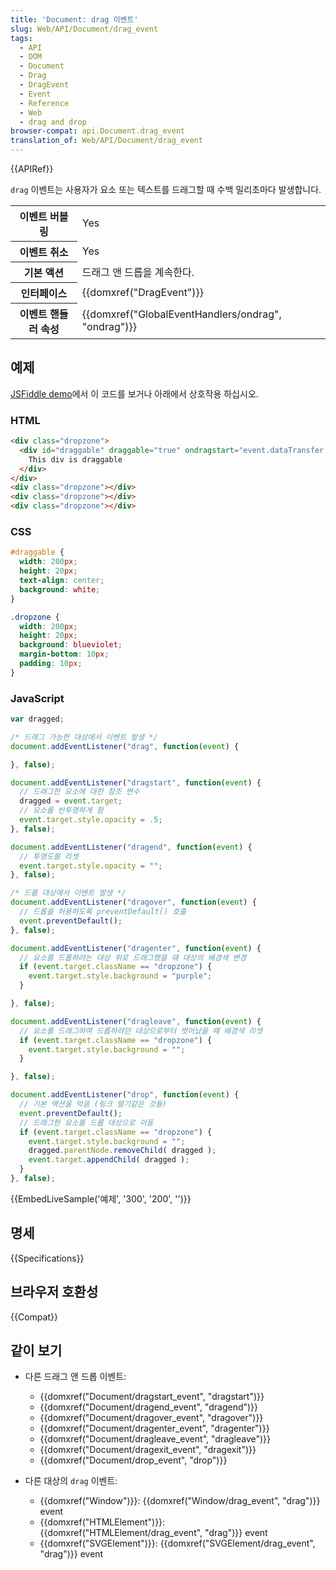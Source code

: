 ```yaml
---
title: 'Document: drag 이벤트'
slug: Web/API/Document/drag_event
tags:
  - API
  - DOM
  - Document
  - Drag
  - DragEvent
  - Event
  - Reference
  - Web
  - drag and drop
browser-compat: api.Document.drag_event
translation_of: Web/API/Document/drag_event
---
```

{{APIRef}}

`drag` 이벤트는 사용자가 요소 또는 텍스트를 드래그할 때 수백 밀리초마다 발생합니다.

<table class="properties">
  <tbody>
    <tr>
      <th scope="row">이벤트 버블링</th>
      <td>Yes</td>
    </tr>
    <tr>
      <th scope="row">이벤트 취소</th>
      <td>Yes</td>
    </tr>
    <tr>
      <th scope="row">기본 액션</th>
      <td>드래그 앤 드롭을 계속한다.</td>
    </tr>
    <tr>
      <th scope="row">인터페이스</th>
      <td>{{domxref("DragEvent")}}</td>
    </tr>
    <tr>
      <th scope="row">이벤트 핸들러 속성</th>
      <td>
        {{domxref("GlobalEventHandlers/ondrag", "ondrag")}}
      </td>
    </tr>
  </tbody>
</table>

## 예제

[JSFiddle demo](http://jsfiddle.net/zfnj5rv4/)에서 이 코드를 보거나 아래에서 상호작용 하십시오.

### HTML

```html
<div class="dropzone">
  <div id="draggable" draggable="true" ondragstart="event.dataTransfer.setData('text/plain',null)">
    This div is draggable
  </div>
</div>
<div class="dropzone"></div>
<div class="dropzone"></div>
<div class="dropzone"></div>
```

### CSS

```css
#draggable {
  width: 200px;
  height: 20px;
  text-align: center;
  background: white;
}

.dropzone {
  width: 200px;
  height: 20px;
  background: blueviolet;
  margin-bottom: 10px;
  padding: 10px;
}
```

### JavaScript

```js
var dragged;

/* 드래그 가능한 대상에서 이벤트 발생 */
document.addEventListener("drag", function(event) {

}, false);

document.addEventListener("dragstart", function(event) {
  // 드래그한 요소에 대한 참조 변수
  dragged = event.target;
  // 요소를 반투명하게 함
  event.target.style.opacity = .5;
}, false);

document.addEventListener("dragend", function(event) {
  // 투명도를 리셋
  event.target.style.opacity = "";
}, false);

/* 드롭 대상에서 이벤트 발생 */
document.addEventListener("dragover", function(event) {
  // 드롭을 허용하도록 preventDefault() 호출
  event.preventDefault();
}, false);

document.addEventListener("dragenter", function(event) {
  // 요소를 드롭하려는 대상 위로 드래그했을 때 대상의 배경색 변경
  if (event.target.className == "dropzone") {
    event.target.style.background = "purple";
  }

}, false);

document.addEventListener("dragleave", function(event) {
  // 요소를 드래그하여 드롭하려던 대상으로부터 벗어났을 때 배경색 리셋
  if (event.target.className == "dropzone") {
    event.target.style.background = "";
  }

}, false);

document.addEventListener("drop", function(event) {
  // 기본 액션을 막음 (링크 열기같은 것들)
  event.preventDefault();
  // 드래그한 요소를 드롭 대상으로 이동
  if (event.target.className == "dropzone") {
    event.target.style.background = "";
    dragged.parentNode.removeChild( dragged );
    event.target.appendChild( dragged );
  }
}, false);
```

{{EmbedLiveSample('예제', '300', '200', '')}}

## 명세

{{Specifications}}

## 브라우저 호환성

{{Compat}}

## 같이 보기

- 다른 드래그 앤 드롭 이벤트:

  - {{domxref("Document/dragstart_event", "dragstart")}}
  - {{domxref("Document/dragend_event", "dragend")}}
  - {{domxref("Document/dragover_event", "dragover")}}
  - {{domxref("Document/dragenter_event", "dragenter")}}
  - {{domxref("Document/dragleave_event", "dragleave")}}
  - {{domxref("Document/dragexit_event", "dragexit")}}
  - {{domxref("Document/drop_event", "drop")}}

- 다른 대상의 `drag` 이벤트:

  - {{domxref("Window")}}: {{domxref("Window/drag_event", "drag")}} event
  - {{domxref("HTMLElement")}}: {{domxref("HTMLElement/drag_event", "drag")}} event
  - {{domxref("SVGElement")}}: {{domxref("SVGElement/drag_event", "drag")}} event
